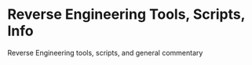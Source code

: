 # Reverse Engineering Tools, Scripts, Info

Reverse Engineering tools, scripts, and general commentary

